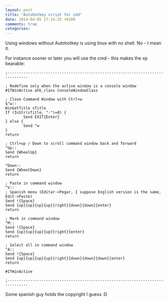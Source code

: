 ```yaml
---
layout: post
title: "Autohotkey script for cmd"
date: 2014-04-05 17:14:35 +0100
comments: true
categories:
---
```

Using windows without Autohotkey is using linux with no shell. No - I mean it.

For instance sooner or later you will use the cmd - this makes the xp bearable:

	;-------------------------------------------------------------------------------

	; Redefine only when the active window is a console window
	#IfWinActive ahk_class ConsoleWindowClass

	; Close Command Window with Ctrl+w
	$^w::
	WinGetTitle sTitle
	If (InStr(sTitle, "-")=0) {
			Send EXIT{Enter}
	} else {
			Send ^w
	}
	return

	; Ctrl+up / Down to scroll command window back and forward
	^Up::
	Send {WheelUp}
	return

	^Down::
	Send {WheelDown}
	return

	; Paste in command window
	^V::
	; Spanish menu (Editar->Pegar, I suppose English version is the same, Edit->Paste)
	Send !{Space}
	Send {up}{up}{up}{up}{right}{down}{down}{enter}
	return

	; Mark in command window
	^M::
	Send !{Space}
	Send {up}{up}{up}{up}{right}{enter}
	return

	; Select all in command window
	^A::
	Send !{Space}
	Send {up}{up}{up}{up}{right}{down}{down}{down}{enter}
	return

	#IfWinActive

	;-------------------------------------------------------------------------------


Some spanish guy holds the copyright I guess :D
